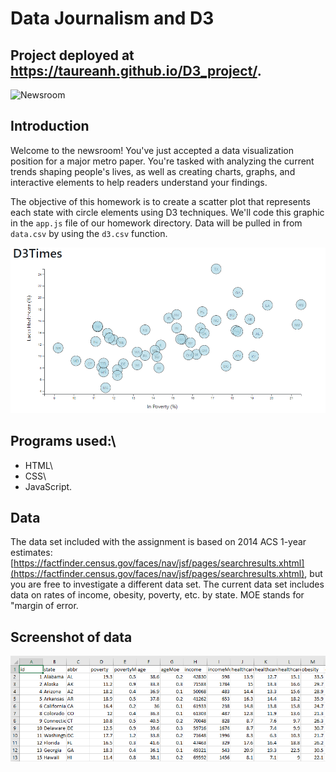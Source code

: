 # Data Journalism and D3

## Project deployed at https://taureanh.github.io/D3_project/.

![Newsroom](https://media.giphy.com/media/v2xIous7mnEYg/giphy.gif)


## Introduction

Welcome to the newsroom! You've just accepted a data visualization position for a major metro paper. You're tasked with analyzing the current trends shaping people's lives, as well as creating charts, graphs, and interactive elements to help readers understand your findings.

The objective of this homework is to create a scatter plot that represents each state with circle elements using D3 techniques. We'll code this graphic in the `app.js` file of our homework directory. Data will be pulled in from `data.csv` by using the `d3.csv` function.


![](D3_data_journalism/StarterCode/images/pic1.png)

## Programs used:\
* HTML\
* CSS\
* JavaScript.


## Data

The data set included with the assignment is based on 2014 ACS 1-year estimates: [https://factfinder.census.gov/faces/nav/jsf/pages/searchresults.xhtml](https://factfinder.census.gov/faces/nav/jsf/pages/searchresults.xhtml), but you are free to investigate a different data set. The current data set includes data on rates of income, obesity, poverty, etc. by state. MOE stands for "margin of error.

## Screenshot of data

![](D3_data_journalism/StarterCode/images/pic2.png)



